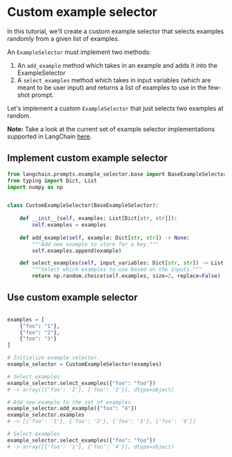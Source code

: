# Custom example selector

In this tutorial, we'll create a custom example selector that selects examples randomly from a given list of examples.

An `ExampleSelector` must implement two methods:

1. An `add_example` method which takes in an example and adds it into the ExampleSelector
2. A `select_examples` method which takes in input variables (which are meant to be user input) and returns a list of examples to use in the few-shot prompt.

Let's implement a custom `ExampleSelector` that just selects two examples at random.

**Note:**
Take a look at the current set of example selector implementations supported in LangChain [here](/docs/modules/model_io/prompts/example_selectors/).

<!-- TODO(shreya): Add the correct link. -->

## Implement custom example selector

```python
from langchain.prompts.example_selector.base import BaseExampleSelector
from typing import Dict, List
import numpy as np


class CustomExampleSelector(BaseExampleSelector):
    
    def __init__(self, examples: List[Dict[str, str]]):
        self.examples = examples
    
    def add_example(self, example: Dict[str, str]) -> None:
        """Add new example to store for a key."""
        self.examples.append(example)

    def select_examples(self, input_variables: Dict[str, str]) -> List[dict]:
        """Select which examples to use based on the inputs."""
        return np.random.choice(self.examples, size=2, replace=False)

```


## Use custom example selector

```python

examples = [
    {"foo": "1"},
    {"foo": "2"},
    {"foo": "3"}
]

# Initialize example selector.
example_selector = CustomExampleSelector(examples)

# Select examples
example_selector.select_examples({"foo": "foo"})
# -> array([{'foo': '2'}, {'foo': '3'}], dtype=object)

# Add new example to the set of examples
example_selector.add_example({"foo": "4"})
example_selector.examples
# -> [{'foo': '1'}, {'foo': '2'}, {'foo': '3'}, {'foo': '4'}]

# Select examples
example_selector.select_examples({"foo": "foo"})
# -> array([{'foo': '1'}, {'foo': '4'}], dtype=object)
```
